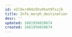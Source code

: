 ```yaml
---
id: e2l9xr494z5hv9tet9fszjk
title: Info_morph_destination
desc: ''
updated: 1681956020674
created: 1681956020674
---
```


